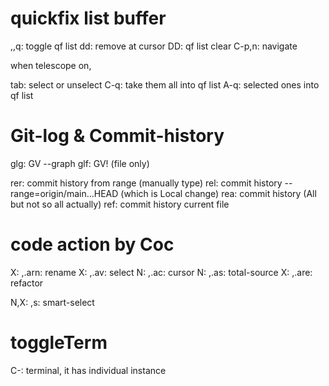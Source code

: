 # quickfix list buffer

,,q: toggle qf list
dd: remove at cursor
DD: qf list clear
C-p,n: navigate

when telescope on, 

tab: select or unselect
C-q: take them all into qf list
A-q: selected ones into qf list

# Git-log & Commit-history

<leader>glg: GV --graph
<leader>glf: GV! (file only)

<leader>rer: commit history from range (manually type) 
<leader>rel: commit history --range=origin/main...HEAD (which is Local change)
<leader>rea: commit history (All but not so all actually)
<leader>ref: commit history current file

# code action by Coc

X: ,.arn: rename
X: ,.av: select
N: ,.ac: cursor
N: ,.as: total-source
X: ,.are: refactor

N,X: ,s: smart-select

# toggleTerm

C-\: terminal, it has individual instance
